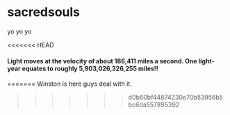 # sacredsouls


yo yo yo

<<<<<<< HEAD
#### Light moves at the velocity of about 186,411 miles a second. One light-year equates to roughly 5,903,026,326,255 miles!!
=======
Winston is here guys deal with it.
>>>>>>> d0b60bf44874230e70b53956b5bc6da557895392
